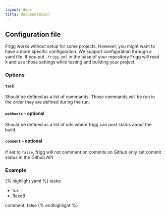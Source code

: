 ```yaml
---
layout: docs
title: Documentation
---
```


## Configuration file
Frigg works without setup for some projects. However, you might want to
have a more specific configuration. We support configuration through a
yaml file. If you put `.frigg.yml` in the base of your repository Frigg
will read it and use those settings while testing and building your
project.

### Options

#### `task`
Should be defined as a list of commands. Those commands will be run in the order they are
defined during the run.

#### `webhooks` - optional
Should be defined as a list of urls where frigg can post status about the build.

#### `comment` - optional
If set to `false`, frigg will not comment on commits on Github only set commit status in the Github API

### Example
{% highlight yaml %}
tasks:
  - tox
  - flake8

comment: false
{% endhighlight %}
